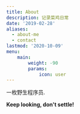 ```yaml
---
title: About
description: 记录菜鸡日常
date: '2019-02-28'
aliases:
  - about-me
  - contact
lastmod: '2020-10-09'
menu:
    main: 
        weight: -90
        params:
            icon: user
---
```


 一枚野生程序员.

 **Keep looking, don't settle!**
